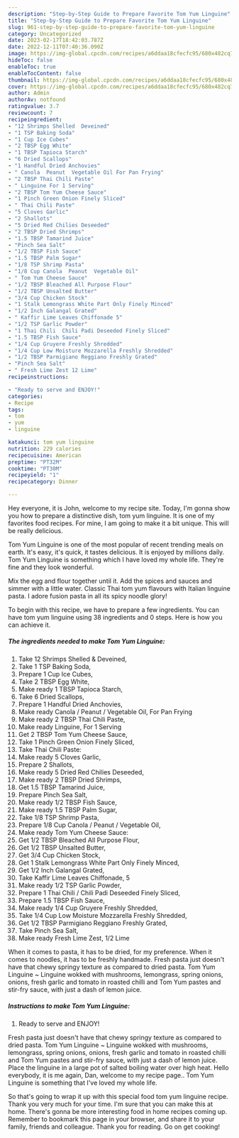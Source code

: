 ```yaml
---
description: "Step-by-Step Guide to Prepare Favorite Tom Yum Linguine"
title: "Step-by-Step Guide to Prepare Favorite Tom Yum Linguine"
slug: 961-step-by-step-guide-to-prepare-favorite-tom-yum-linguine
category: Uncategorized
date: 2023-02-17T18:42:03.787Z
date: 2022-12-11T07:40:36.090Z
image: https://img-global.cpcdn.com/recipes/a6ddaa18cfecfc95/680x482cq70/tom-yum-linguine-recipe-main-photo.jpg
hideToc: false
enableToc: true
enableTocContent: false
thumbnail: https://img-global.cpcdn.com/recipes/a6ddaa18cfecfc95/680x482cq70/tom-yum-linguine-recipe-main-photo.jpg
cover: https://img-global.cpcdn.com/recipes/a6ddaa18cfecfc95/680x482cq70/tom-yum-linguine-recipe-main-photo.jpg
author: Admin
authorAv: notfound
ratingvalue: 3.7
reviewcount: 7
recipeingredient:
- "12 Shrimps Shelled  Deveined"
- "1 TSP Baking Soda"
- "1 Cup Ice Cubes"
- "2 TBSP Egg White"
- "1 TBSP Tapioca Starch"
- "6 Dried Scallops"
- "1 Handful Dried Anchovies"
- " Canola  Peanut  Vegetable Oil For Pan Frying"
- "2 TBSP Thai Chili Paste"
- " Linguine For 1 Serving"
- "2 TBSP Tom Yum Cheese Sauce"
- "1 Pinch Green Onion Finely Sliced"
- " Thai Chili Paste"
- "5 Cloves Garlic"
- "2 Shallots"
- "5 Dried Red Chilies Deseeded"
- "2 TBSP Dried Shrimps"
- "1.5 TBSP Tamarind Juice"
- "Pinch Sea Salt"
- "1/2 TBSP Fish Sauce"
- "1.5 TBSP Palm Sugar"
- "1/8 TSP Shrimp Pasta"
- "1/8 Cup Canola  Peanut  Vegetable Oil"
- " Tom Yum Cheese Sauce"
- "1/2 TBSP Bleached All Purpose Flour"
- "1/2 TBSP Unsalted Butter"
- "3/4 Cup Chicken Stock"
- "1 Stalk Lemongrass White Part Only Finely Minced"
- "1/2 Inch Galangal Grated"
- " Kaffir Lime Leaves Chiffonade 5"
- "1/2 TSP Garlic Powder"
- "1 Thai Chili  Chili Padi Deseeded Finely Sliced"
- "1.5 TBSP Fish Sauce"
- "1/4 Cup Gruyere Freshly Shredded"
- "1/4 Cup Low Moisture Mozzarella Freshly Shredded"
- "1/2 TBSP Parmigiano Reggiano Freshly Grated"
- "Pinch Sea Salt"
- " Fresh Lime Zest 12 Lime"
recipeinstructions:

- "Ready to serve and ENJOY!"
categories:
- Recipe
tags:
- tom
- yum
- linguine

katakunci: tom yum linguine 
nutrition: 229 calories
recipecuisine: American
preptime: "PT32M"
cooktime: "PT30M"
recipeyield: "1"
recipecategory: Dinner

---
```



Hey everyone, it is John, welcome to my recipe site. Today, I'm gonna show you how to prepare a distinctive dish, tom yum linguine. It is one of my favorites food recipes. For mine, I am going to make it a bit unique. This will be really delicious.

Tom Yum Linguine is one of the most popular of recent trending meals on earth. It's easy, it's quick, it tastes delicious. It is enjoyed by millions daily. Tom Yum Linguine is something which I have loved my whole life. They're fine and they look wonderful.

Mix the egg and flour together until it. Add the spices and sauces and simmer with a little water. Classic Thai tom yum flavours with Italian linguine pasta. I adore fusion pasta in all its spicy noodle glory!


To begin with this recipe, we have to prepare a few ingredients. You can have tom yum linguine using 38 ingredients and 0 steps. Here is how you can achieve it.

<!--inarticleads1-->

##### The ingredients needed to make Tom Yum Linguine:

1. Take 12 Shrimps Shelled &amp; Deveined,
1. Take 1 TSP Baking Soda,
1. Prepare 1 Cup Ice Cubes,
1. Take 2 TBSP Egg White,
1. Make ready 1 TBSP Tapioca Starch,
1. Take 6 Dried Scallops,
1. Prepare 1 Handful Dried Anchovies,
1. Make ready  Canola / Peanut / Vegetable Oil, For Pan Frying
1. Make ready 2 TBSP Thai Chili Paste,
1. Make ready  Linguine, For 1 Serving
1. Get 2 TBSP Tom Yum Cheese Sauce,
1. Take 1 Pinch Green Onion Finely Sliced,
1. Take  Thai Chili Paste:
1. Make ready 5 Cloves Garlic,
1. Prepare 2 Shallots,
1. Make ready 5 Dried Red Chilies Deseeded,
1. Make ready 2 TBSP Dried Shrimps,
1. Get 1.5 TBSP Tamarind Juice,
1. Prepare Pinch Sea Salt,
1. Make ready 1/2 TBSP Fish Sauce,
1. Make ready 1.5 TBSP Palm Sugar,
1. Take 1/8 TSP Shrimp Pasta,
1. Prepare 1/8 Cup Canola / Peanut / Vegetable Oil,
1. Make ready  Tom Yum Cheese Sauce:
1. Get 1/2 TBSP Bleached All Purpose Flour,
1. Get 1/2 TBSP Unsalted Butter,
1. Get 3/4 Cup Chicken Stock,
1. Get 1 Stalk Lemongrass White Part Only Finely Minced,
1. Get 1/2 Inch Galangal Grated,
1. Take  Kaffir Lime Leaves Chiffonade, 5
1. Make ready 1/2 TSP Garlic Powder,
1. Prepare 1 Thai Chili / Chili Padi Deseeded Finely Sliced,
1. Prepare 1.5 TBSP Fish Sauce,
1. Make ready 1/4 Cup Gruyere Freshly Shredded,
1. Take 1/4 Cup Low Moisture Mozzarella Freshly Shredded,
1. Get 1/2 TBSP Parmigiano Reggiano Freshly Grated,
1. Take Pinch Sea Salt,
1. Make ready  Fresh Lime Zest, 1/2 Lime


When it comes to pasta, it has to be dried, for my preference. When it comes to noodles, it has to be freshly handmade. Fresh pasta just doesn&#39;t have that chewy springy texture as compared to dried pasta. Tom Yum Linguine ~ Linguine wokked with mushrooms, lemongrass, spring onions, onions, fresh garlic and tomato in roasted chilli and Tom Yum pastes and stir-fry sauce, with just a dash of lemon juice. 

<!--inarticleads2-->

##### Instructions to make Tom Yum Linguine:


1. Ready to serve and ENJOY!

Fresh pasta just doesn&#39;t have that chewy springy texture as compared to dried pasta. Tom Yum Linguine ~ Linguine wokked with mushrooms, lemongrass, spring onions, onions, fresh garlic and tomato in roasted chilli and Tom Yum pastes and stir-fry sauce, with just a dash of lemon juice. Place the linguine in a large pot of salted boiling water over high heat. Hello everybody, it is me again, Dan, welcome to my recipe page.. Tom Yum Linguine is something that I&#39;ve loved my whole life. 

So that's going to wrap it up with this special food tom yum linguine recipe. Thank you very much for your time. I'm sure that you can make this at home. There's gonna be more interesting food in home recipes coming up. Remember to bookmark this page in your browser, and share it to your family, friends and colleague. Thank you for reading. Go on get cooking!
